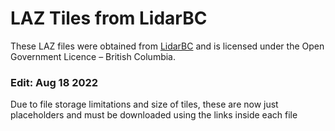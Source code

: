# LAZ Tiles from LidarBC 

These LAZ files were obtained from [LidarBC](https://www2.gov.bc.ca/gov/content/data/geographic-data-services/lidarbc) and is licensed under the Open Government Licence – British Columbia.

### Edit: Aug 18 2022

Due to file storage limitations and size of tiles, these are now just placeholders and must be downloaded using the links inside each file 

